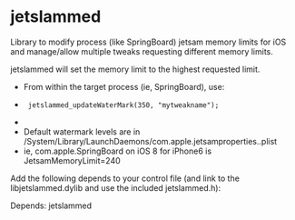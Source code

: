 jetslammed
==========

Library to modify process (like SpringBoard) jetsam memory limits for iOS and manage/allow multiple tweaks requesting different memory limits.

jetslammed will set the memory limit to the highest requested limit.

 * From within the target process (ie, SpringBoard), use:
 *      jetslammed_updateWaterMark(350, "mytweakname");
 *
 * Default watermark levels are in /System/Library/LaunchDaemons/com.apple.jetsamproperties.<device id>.plist
 *  ie, com.apple.SpringBoard on iOS 8 for iPhone6 is JetsamMemoryLimit=240

Add the following depends to your control file (and link to the libjetslammed.dylib and use the included jetslammed.h):

Depends: jetslammed



